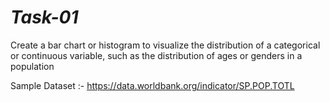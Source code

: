 
# *Task-01*

Create a bar chart or histogram to visualize the distribution of a categorical or continuous variable, such as the distribution of ages or genders in a population

Sample Dataset :- https://data.worldbank.org/indicator/SP.POP.TOTL

